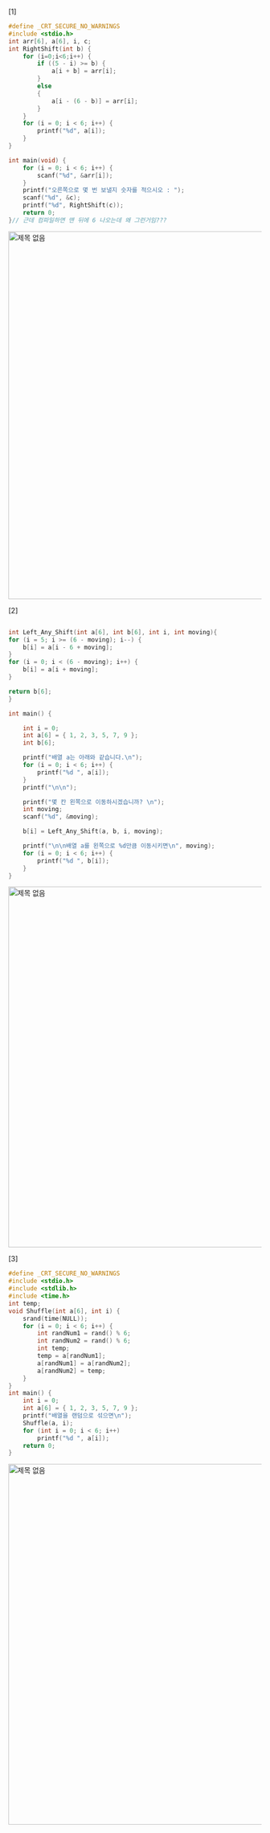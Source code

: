 [1]
```c
#define _CRT_SECURE_NO_WARNINGS
#include <stdio.h>
int arr[6], a[6], i, c;
int RightShift(int b) {
	for (i=0;i<6;i++) {
		if ((5 - i) >= b) {
			a[i + b] = arr[i];
		}
		else
		{
			a[i - (6 - b)] = arr[i];
		}
	}
	for (i = 0; i < 6; i++) {
		printf("%d", a[i]);
	}
}

int main(void) {
	for (i = 0; i < 6; i++) {
		scanf("%d", &arr[i]);
	}
	printf("오른쪽으로 몇 번 보낼지 숫자를 적으시오 : ");
	scanf("%d", &c);
	printf("%d", RightShift(c));
	return 0;
}// 근데 컴파일하면 맨 뒤에 6 나오는데 왜 그런거임???
```
<img width="732" alt="제목 없음" src="https://user-images.githubusercontent.com/81066580/124296820-59e93d80-db95-11eb-9cd6-9e516abc6c39.png">

[2]
```c

int Left_Any_Shift(int a[6], int b[6], int i, int moving){
for (i = 5; i >= (6 - moving); i--) {
	b[i] = a[i - 6 + moving];
}
for (i = 0; i < (6 - moving); i++) {
	b[i] = a[i + moving];
}

return b[6];
}

int main() {

	int i = 0;
	int a[6] = { 1, 2, 3, 5, 7, 9 };
	int b[6];

	printf("배열 a는 아래와 같습니다.\n");
	for (i = 0; i < 6; i++) {
		printf("%d ", a[i]);
	}
	printf("\n\n");

	printf("몇 칸 왼쪽으로 이동하시겠습니까? \n");
	int moving;
	scanf("%d", &moving);

	b[i] = Left_Any_Shift(a, b, i, moving);

	printf("\n\n배열 a를 왼쪽으로 %d만큼 이동시키면\n", moving);
	for (i = 0; i < 6; i++) {
		printf("%d ", b[i]);
	}
}
```
<img width="718" alt="제목 없음" src="https://user-images.githubusercontent.com/81066580/124697061-2275ea80-df21-11eb-902d-0f93f8fa4c32.png">


[3]
```c
#define _CRT_SECURE_NO_WARNINGS
#include <stdio.h>
#include <stdlib.h>
#include <time.h> 
int temp;
void Shuffle(int a[6], int i) {
	srand(time(NULL));
	for (i = 0; i < 6; i++) {
		int randNum1 = rand() % 6;
		int randNum2 = rand() % 6;
		int temp;
		temp = a[randNum1];
		a[randNum1] = a[randNum2];
		a[randNum2] = temp;
	}
}
int main() {
	int i = 0;
	int a[6] = { 1, 2, 3, 5, 7, 9 };
	printf("배열을 랜덤으로 섞으면\n");
	Shuffle(a, i);
	for (int i = 0; i < 6; i++)
		printf("%d ", a[i]);
	return 0;
}

```
<img width="718" alt="제목 없음" src="https://user-images.githubusercontent.com/81066580/124709726-c9b14c80-df36-11eb-8341-5c5eb230b88c.png">

